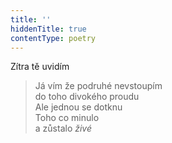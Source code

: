 ```yaml
---
title: ''
hiddenTitle: true
contentType: poetry
---
```


>   

>   

Zítra tě uvidím

> Já vím že podruhé nevstoupím  
> do toho divokého proudu  
> Ale jednou se dotknu  
> Toho co minulo  
> a zůstalo _živé_
